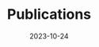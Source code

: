 ---
title: Publications
date: 2023-10-24
type: landing

text: 'Check out my work on Google Scholar](https://scholar.google.com/citations?user=RhThiI8AAAAJ&hl=en)'

---